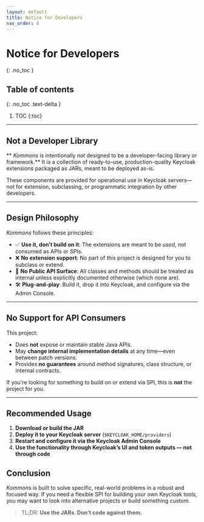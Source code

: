 ```yaml
---
layout: default
title: Notice for Developers
nav_order: 4
---
```


# Notice for Developers
{: .no_toc }

## Table of contents
{: .no_toc .text-delta }

1. TOC
{:toc}

---

## Not a Developer Library

** *Kommons* is intentionally _not_ designed to be a developer-facing library or framework.** It is a collection of ready-to-use, production-quality Keycloak extensions packaged as JARs, meant to be deployed as-is.

These components are provided for operational use in Keycloak servers—not for extension, subclassing, or programmatic integration by other developers.

---

## Design Philosophy

*Kommons* follows these principles:

- ✅ **Use it, don’t build on it**: The extensions are meant to be _used_, not consumed as APIs or SPIs.
- ❌ **No extension support**: No part of this project is designed for you to subclass or extend.
- 🚫 **No Public API Surface**: All classes and methods should be treated as internal unless explicitly documented otherwise (which none are).
- 🛠 **Plug-and-play**: Build it, drop it into Keycloak, and configure via the Admin Console.

---

## No Support for API Consumers

This project:

- Does **not** expose or maintain stable Java APIs.
- May **change internal implementation details** at any time—even between patch versions.
- Provides **no guarantees** around method signatures, class structure, or internal contracts.

If you're looking for something to build on or extend via SPI, this is **not** the project for you.

---

## Recommended Usage

1. **Download or build the JAR**
2. **Deploy it to your Keycloak server** (`$KEYCLOAK_HOME/providers`)
3. **Restart and configure it via the Keycloak Admin Console**
4. **Use the functionality through Keycloak’s UI and token outputs — not through code**

## Conclusion

*Kommon*s is built to solve specific, real-world problems in a robust and focused way. If you need a flexible SPI for building your own Keycloak tools, you may want to look into alternative projects or build something custom.

> TL;DR: **Use the JARs. Don't code against them.**
